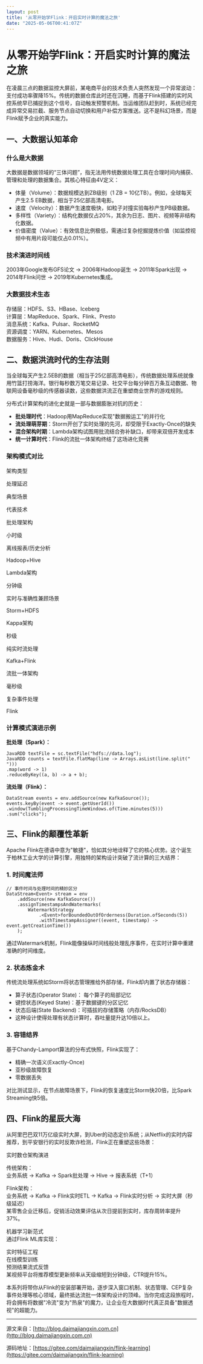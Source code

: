 ```yaml
---
layout: post
title: '从零开始学Flink：开启实时计算的魔法之旅'
date: "2025-05-06T00:41:07Z"
---
```

从零开始学Flink：开启实时计算的魔法之旅
======================

在凌晨三点的数据监控大屏前，某电商平台的技术负责人突然发现一个异常波动：支付成功率骤降15%。传统的数据仓库此时还在沉睡，而基于Flink搭建的实时风控系统早已捕捉到这个信号，自动触发预警机制。当运维团队赶到时，系统已经完成异常交易拦截、服务节点自动切换和用户补偿方案推送。这不是科幻场景，而是Flink赋予企业的真实能力。

一、大数据认知革命
---------

### 什么是大数据

大数据是数据领域的“三体问题”，指无法用传统数据处理工具在合理时间内捕获、管理和处理的数据集合。其核心特征由4V定义：

*   体量（Volume）：数据规模达到ZB级别（1 ZB = 10亿TB）。例如，全球每天产生2.5 EB数据，相当于25亿部高清电影。
*   速度（Velocity）：数据产生速度极快，如粒子对撞实验每秒产生PB级数据。
*   多样性（Variety）：结构化数据仅占20%，其余为日志、图片、视频等非结构化数据。
*   价值密度（Value）：有效信息比例极低，需通过复杂挖掘提炼价值（如监控视频中有用片段可能仅占0.01%）。

### 技术演进时间线

2003年Google发布GFS论文 → 2006年Hadoop诞生 → 2011年Spark出现 → 2014年Flink问世 → 2019年Kubernetes集成。

### 大数据技术生态

存储层：HDFS、S3、HBase、Iceberg  
计算层：MapReduce、Spark、Flink、Presto  
消息系统：Kafka、Pulsar、RocketMQ  
资源调度：YARN、Kubernetes、Mesos  
数据服务：Hive、Hudi、Doris、ClickHouse

二、数据洪流时代的生存法则
-------------

当全球每天产生2.5EB的数据（相当于25亿部高清电影），传统数据处理系统就像用竹篮打捞海洋。银行每秒数万笔交易记录、社交平台每分钟百万条互动数据、物联网设备毫秒级的传感器读数，这些数据洪流正在重塑商业世界的游戏规则。

分布式计算架构的进化史就是一部与数据膨胀对抗的历史：

*   **批处理时代**：Hadoop用MapReduce实现"数据搬运工"的并行化
*   **流处理萌芽期**：Storm开创了实时处理的先河，却受限于Exactly-Once的缺失
*   **混合架构时期**：Lambda架构试图用批流结合弥补缺口，却带来双倍开发成本
*   **统一计算时代**：Flink的流批一体架构终结了这场进化竞赛

### 架构模式对比

架构类型

处理延迟

典型场景

代表技术

批处理架构

小时级

离线报表/历史分析

Hadoop+Hive

Lambda架构

分钟级

实时与准确性兼顾场景

Storm+HDFS

Kappa架构

秒级

纯实时流处理

Kafka+Flink

流批一体架构

毫秒级

复杂事件处理

Flink

### 计算模式演进示例

**批处理（Spark）：**

    JavaRDD textFile = sc.textFile("hdfs://data.log");
    JavaRDD counts = textFile.flatMap(line -> Arrays.asList(line.split(" ")))
    .map(word -> 1)
    .reduceByKey((a, b) -> a + b);
    

**流处理（Flink）：**

    DataStream events = env.addSource(new KafkaSource());
    events.keyBy(event -> event.getUserId())
    .window(TumblingProcessingTimeWindows.of(Time.minutes(5)))
    .sum("clicks");
    

三、Flink的颠覆性革新
-------------

Apache Flink在德语中意为"敏捷"，恰如其分地诠释了它的核心优势。这个诞生于柏林工业大学的计算引擎，用独特的架构设计突破了流计算的三大结界：

### 1\. 时间魔法师

    // 事件时间与处理时间的精妙区分
    DataStream<Event> stream = env
        .addSource(new KafkaSource())
        .assignTimestampsAndWatermarks(
            WatermarkStrategy
                .<Event>forBoundedOutOfOrderness(Duration.ofSeconds(5))
                .withTimestampAssigner((event, timestamp) -> event.getCreationTime())
        );
    

通过Watermark机制，Flink能像操纵时间线般处理乱序事件，在实时计算中重建准确的时间维度。

### 2\. 状态炼金术

传统流处理系统如Storm将状态管理推给外部存储，Flink却内置了状态存储器：

*   算子状态(Operator State)： 每个算子的局部记忆
*   键控状态(Keyed State)：基于数据键的分区记忆
*   状态后端(State Backend)：可插拔的存储策略（内存/RocksDB）
*   这种设计使得处理有状态计算时，吞吐量提升达10倍以上。

### 3\. 容错结界

基于Chandy-Lamport算法的分布式快照，Flink实现了：

*   精确一次语义(Exactly-Once)
*   亚秒级故障恢复
*   零数据丢失

对比测试显示，在节点故障场景下，Flink的恢复速度比Storm快20倍，比Spark Streaming快5倍。

四、Flink的星辰大海
------------

从阿里巴巴双11万亿级实时大屏，到Uber的动态定价系统；从Netflix的实时内容推荐，到平安银行的实时反欺诈检测，Flink正在重塑这些场景：

实时数仓架构演进

传统架构：  
业务系统 -> Kafka -> Spark批处理 -> Hive -> 报表系统（T+1）

Flink架构：  
业务系统 -> Kafka -> Flink实时ETL -> Kafka -> Flink实时分析 -> 实时大屏（秒级延迟）  
某零售企业迁移后，促销活动效果评估从次日提前到实时，库存周转率提升37%。

机器学习新范式  
通过Flink ML库实现：

实时特征工程  
在线模型训练  
预测结果流式反馈  
某视频平台将推荐模型更新频率从天级缩短到分钟级，CTR提升15%。

本系列将带你从Flink的安装部署开始，逐步深入窗口机制、状态管理、CEP复杂事件处理等核心领域，最终抵达流批一体架构设计的顶峰。当你完成这段旅程时，将会拥有将数据"冷流"变为"热泉"的魔力，让企业在大数据时代真正具备"数据透视"的超能力。

* * *

源文来自：[http://blog.daimajiangxin.com.cn](http://blog.daimajiangxin.com.cn)

源码地址：[https://gitee.com/daimajiangxin/flink-learning](https://gitee.com/daimajiangxin/flink-learning)